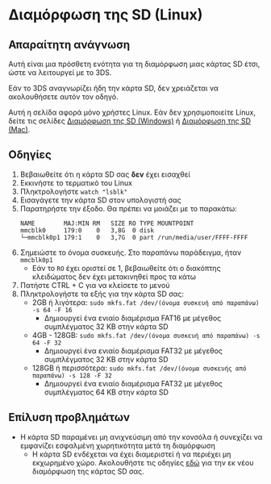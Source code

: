 # Διαμόρφωση της SD (Linux)

## Απαραίτητη ανάγνωση

Αυτή είναι μια πρόσθετη ενότητα για τη διαμόρφωση μιας κάρτας SD έτσι, ώστε να λειτουργεί με το 3DS.

Εάν το 3DS αναγνωρίζει ήδη την κάρτα SD, δεν χρειάζεται να ακολουθήσετε αυτόν τον οδηγό.

Αυτή η σελίδα αφορά μόνο χρήστες Linux. Εάν δεν χρησιμοποιείτε Linux, δείτε τις σελίδες [Διαμόρφωση της SD (Windows)](formatting-sd-\(windows\)) ή [Διαμόρφωση της SD (Mac)](formatting-sd-\(mac\)).

## Οδηγίες

1. Βεβαιωθείτε ότι η κάρτα SD σας **δεν** έχει εισαχθεί
2. Εκκινήστε το τερματικό του Linux
3. Πληκτρολογήστε `watch "lsblk"`
4. Εισαγάγετε την κάρτα SD στον υπολογιστή σας
5. Παρατηρήστε την έξοδο. Θα πρέπει να μοιάζει με το παρακάτω:
    ```
    NAME        MAJ:MIN RM   SIZE RO TYPE MOUNTPOINT
    mmcblk0     179:0    0   3,8G  0 disk
    └─mmcblk0p1 179:1    0   3,7G  0 part /run/media/user/FFFF-FFFF
    ```
6. Σημειώστε το όνομα συσκευής. Στο παραπάνω παράδειγμα, ήταν `mmcblk0p1`
    - Εάν το `RO` έχει οριστεί σε 1, βεβαιωθείτε ότι ο διακόπτης κλειδώματος δεν έχει μετακινηθεί προς τα κάτω
7. Πατήστε CTRL + C για να κλείσετε το μενού
8. Πληκτρολογήστε τα εξής για την κάρτα SD σας:
    - 2GB ή λιγότερα: `sudo mkfs.fat /dev/(όνομα συσκευή από παραπάνω) -s 64 -F 16`
        - Δημιουργεί ένα ενιαίο διαμέρισμα FAT16 με μέγεθος συμπλέγματος 32 KB στην κάρτα SD
    - 4GB - 128GB: `sudo mkfs.fat /dev/(όνομα συσκευή από παραπάνω) -s 64 -F 32`
        - Δημιουργεί ένα ενιαίο διαμέρισμα FAT32 με μέγεθος συμπλέγματος 32 KB στην κάρτα SD
    - 128GB ή περισσότερα: `sudo mkfs.fat /dev/(όνομα συσκευής από παραπάνω) -s 128 -F 32`
        - Δημιουργεί ένα ενιαίο διαμέρισμα FAT32 με μέγεθος συμπλέγματος 64 KB στην κάρτα SD

## Επίλυση προβλημάτων

- Η κάρτα SD παραμένει μη ανιχνεύσιμη από την κονσόλα ή συνεχίζει να εμφανίζει εσφαλμένη χωρητικότητα μετά τη διαμόρφωση
    - Η κάρτα SD ενδέχεται να έχει διαμεριστεί ή να περιέχει μη εκχωρημένο χώρο. Ακολουθήστε τις οδηγίες [εδώ](https://wiki.hacks.guide/wiki/SD_Clean/Linux) για την εκ νέου διαμόρφωση της κάρτας SD σας.
